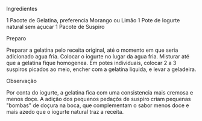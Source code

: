 Ingredientes

1 Pacote de Gelatina, preferencia Morango ou Limão
1 Pote de Iogurte natural sem açucar
1 Pacote de Suspiro

Preparo

Preparar a gelatina pelo receita original, até o momento em que seria adicionado agua fria.
Colocar o iogurte no lugar da agua fria.
Misturar até que a gelatina fique homogenea.
Em potes individuais, colocar 2 a 3 suspiros picados ao meio, encher com a gelatina liquida, e levar a geladeira.

Observação

Por conta do iogurte, a gelatina fica com uma consistencia mais cremosa e menos doçe. A adição dos pequenos pedaçõs de suspiro criam pequenas "bombas" de doçura na boca, que complementam o sabor menos doce e mais azedo que o iogurte natural traz a receita.
